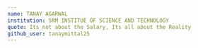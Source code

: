 ```yaml
---
name: TANAY AGARWAL
institution: SRM INSTITUE OF SCIENCE AND TECHNOLOGY
quote: Its not about the Salary, Its all about the Reality
github_user: tanaymittal25
---
```

